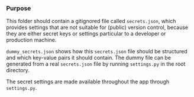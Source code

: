 ### Purpose ###

This folder should contain a gitignored file called `secrets.json`, 
which provides settings that are not suitable for (public) version 
control, because they are either secret keys or settings particular 
to a developer or production machine.

`dummy_secrets.json` shows how this `secrets.json` file should be 
structured and which key-value pairs it should contain. The dummy 
file can be generated from a real `secrets.json` file by running 
`settings.py` in the root directory.

The secret settings are made available throughout the app through 
`settings.py`.

